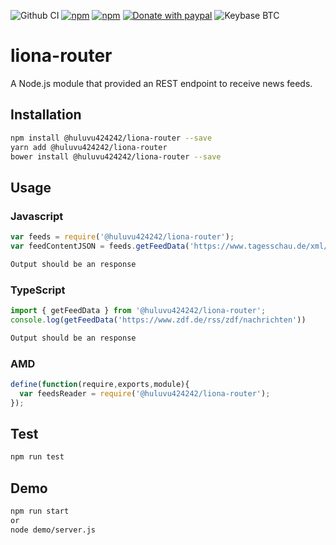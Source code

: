 ![Github CI](https://github.com/Huluvu424242/liona-router/workflows/Github%20CI/badge.svg)
[![npm](https://img.shields.io/npm/v/@huluvu424242/liona-router.svg)](https://www.npmjs.com/package/@huluvu424242/liona-router)
[![npm](https://img.shields.io/npm/dm/@huluvu424242/liona-router.svg)](https://www.npmjs.com/package/@huluvu424242/liona-router)
[![Donate with paypal](https://img.shields.io/badge/paypal-donate-yellow.svg)](https://paypal.me/huluvu424242)
![Keybase BTC](https://img.shields.io/keybase/btc/huluvu424242)

# liona-router
A Node.js module that provided an REST endpoint to receive news feeds.
## Installation 
```sh
npm install @huluvu424242/liona-router --save
yarn add @huluvu424242/liona-router
bower install @huluvu424242/liona-router --save
```
## Usage
### Javascript
```javascript
var feeds = require('@huluvu424242/liona-router');
var feedContentJSON = feeds.getFeedData('https://www.tagesschau.de/xml/atom/');
```
```sh
Output should be an response
```
### TypeScript
```typescript
import { getFeedData } from '@huluvu424242/liona-router';
console.log(getFeedData('https://www.zdf.de/rss/zdf/nachrichten'))
```
```sh
Output should be an response
```
### AMD
```javascript
define(function(require,exports,module){
  var feedsReader = require('@huluvu424242/liona-router');
});
```
## Test 
```sh
npm run test
```
## Demo 
```sh
npm run start
or
node demo/server.js
```
